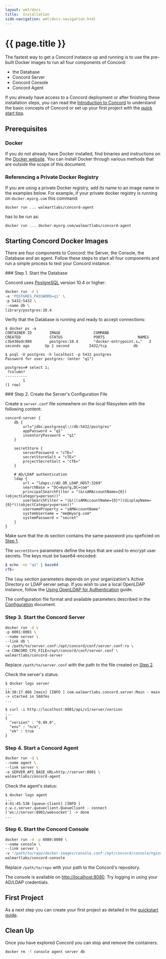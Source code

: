 ```yaml
---
layout: wmt/docs
title:  Installation
side-navigation: wmt/docs-navigation.html
---
```


# {{ page.title }}

The fastest way to get a Concord instance up and running is to use the
pre-built Docker images to run all four components of Concord:

- the Database
- Concord Server
- Concord Console
- Concord Agent

If you already have access to a Concord deployment or after finishing these
installation steps, you can read the [Introduction to Concord](./index.html)
to understand the basic concepts of Concord or set up your first project with
the [quick start tips](./quickstart.html).

## Prerequisites

### Docker

If you do not already have Docker installed, find binaries and instructions
on the [Docker website](https://www.docker.com/). You can install Docker through
various methods that are outside the scope of this document.

### Referencing a Private Docker Registry

If you are using a private Docker registry, add its name to an image name in
the examples below.  For example, if your private docker registry is running
on `docker.myorg.com` this command:

```
docker run ... walmartlabs/concord-agent
```

has to be run as:

```
docker run ... docker.myorg.com/walmartlabs/concord-agent
```

## Starting Concord Docker Images

There are four components to Concord: the Server, the
Console, the Database and an agent. Follow these steps to start all four
components and run a simple process to test your Concord instance.

<a name="step-1">
### Step 1. Start the Database

Concord uses [PostgreSQL](https://www.postgresql.org/) version 10.4 or higher:
```bash
docker run -d \
-e 'POSTGRES_PASSWORD=q1' \
-p 5432:5432 \
--name db \
library/postgres:10.4
```

Verify that the Database is running and ready to accept connections:
```
$ docker ps -a
CONTAINER ID        IMAGE               COMMAND                  CREATED             STATUS              PORTS               NAMES
c3b438edc980        postgres:10.4       "docker-entrypoint.s…"   3 seconds ago       Up 1 second         5432/tcp            db

$ psql -U postgres -h localhost -p 5432 postgres
Password for user postgres: (enter "q1")

postgres=# select 1;
 ?column?
----------
        1
(1 row)
```

<a name="step-2">
### Step 2. Create the Server's Configuration File

Create a `server.conf` file somewhere on the local filesystem with the
following content:
```
concord-server {
    db {
        url="jdbc:postgresql://db:5432/postgres"
        appPassword = "q1"
        inventoryPassword = "q1"
    }

    secretStore {
        serverPassword = "cTE="
        secretStoreSalt = "cTE="
        projectSecretSalt = "cTE="
    }

    # AD/LDAP authentication
    ldap {
        url = "ldaps://AD_OR_LDAP_HOST:3269"
        searchBase = "DC=myorg,DC=com"
        principalSearchFilter = "(&(sAMAccountName={0})(objectCategory=person))"
        userSearchFilter = "(&(|(sAMAccountName={0}*)(displayName={0}*))(objectCategory=person))"
        usernameProperty = "sAMAccountName"
        systemUsername = "me@myorg.com"
        systemPassword = "secret"
    }
}
```

Make sure that the `db` section contains the same password you speficied on
[Step 1](#step-1).

The `secretStore` parameters define the keys that are used
to encrypt user secrets. The keys must be base64-encoded:
```bash
$ echo -ne "q1" | base64
cTE=
```

The `ldap` section parameters depends on your organization's Active Directory
or LDAP server setup. If you wish to use a local OpenLDAP instance, follow the
[Using OpenLDAP for Authentication](./development.html#oldap) guide.

The configuration file format and available parameters described in the
[Configuration](./configuration.html) document.

### Step 3. Start the Concord Server

```bash
docker run -d \
-p 8001:8001 \
--name server \
--link db \
-v /path/to/server.conf:/opt/concord/conf/server.conf:ro \
-e CONCORD_CFG_FILE=/opt/concord/conf/server.conf \
walmartlabs/concord-server
```

Replace `/path/to/server.conf` with the path to the file created on
[Step 2](#step-2).

Check the server's status:
```
$ docker logs server
...
14:38:17.866 [main] [INFO ] com.walmartlabs.concord.server.Main - main -> started in 5687ms
...

$ curl -i http://localhost:8001/api/v1/server/version
...
{
  "version" : "0.99.0",
  "env" : "n/a",
  "ok" : true
}
```

### Step 4. Start a Concord Agent

```bash
docker run -d \
--name agent \
--link server \
-e SERVER_API_BASE_URL=http://server:8001 \
walmartlabs/concord-agent
```

Check the agent's status:
```
$ docker logs agent
...
4:41:45.530 [queue-client] [INFO ] c.w.c.server.queueclient.QueueClient - connect ['ws://server:8001/websocket'] -> done
...
```

### Step 6. Start the Concord Console

```bash
docker run -d -p 8080:8080 \
--name console \
--link server \
-v "/path/to/repo/docker-images/console.conf:/opt/concord/console/nginx/app.conf:ro" \
walmartlabs/concord-console
```

Replace `/path/to/repo` with your path to the Concord's repository.

The console is available on [http://localhost:8080](http://localhost:8080).
Try logging in using your AD/LDAP credentials.

## First Project

As a next step you can create your first project as detailed in the
[quickstart guide](./quickstart.html).


## Clean Up

Once you have explored Concord you can stop and remove the containers.

```bash
docker rm -f console agent server db
```
